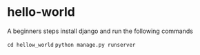 # hello-world
A beginners steps
install django and run the following commands

`cd hellow_world`
`python manage.py runserver`
